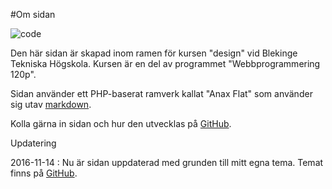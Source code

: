 #Om sidan

![code](img/code.png)

Den här sidan är skapad inom ramen för kursen "design" vid Blekinge Tekniska Högskola. Kursen är en del av programmet "Webbprogrammering 120p".

Sidan använder ett PHP-baserat ramverk kallat "Anax Flat" som använder sig utav [markdown](https://daringfireball.net/projects/markdown/).

Kolla gärna in sidan och hur den utvecklas på [GitHub](https://github.com/almrooth/anax-flat).

Updatering

2016-11-14 : Nu är sidan uppdaterad med grunden till mitt egna tema. Temat finns på [GitHub](https://github.com/almrooth/anax-flat-theme).
